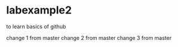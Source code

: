 # labexample2
to learn basics of github

change 1 from master
change 2 from master
change 3 from master

